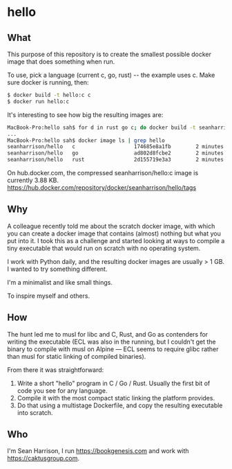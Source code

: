 # hello

## What

This purpose of this repository is to create the smallest possible docker image that does something when run. 

To use, pick a language (current c, go, rust) -- the example uses c. Make sure docker is running, then:

```bash
$ docker build -t hello:c c
$ docker run hello:c
```

It's interesting to see how big the resulting images are:

```bash
MacBook-Pro:hello sah$ for d in rust go c; do docker build -t seanharrison/hello:$d $d; done
...
MacBook-Pro:hello sah$ docker image ls | grep hello
seanharrison/hello   c                   174685e8a1fb        2 minutes ago       14.2kB
seanharrison/hello   go                  ad802d8fcbe2        2 minutes ago       1.46MB
seanharrison/hello   rust                2d155719e3a3        2 minutes ago       2.9MB
```

On hub.docker.com, the compressed seanharrison/hello:c image is currently 3.88 KB. <https://hub.docker.com/repository/docker/seanharrison/hello/tags>

## Why

A colleague recently told me about the scratch docker image, with which you can create a docker image that contains (almost) nothing but what you put into it. I took this as a challenge and started looking at ways to compile a tiny executable that would run on scratch with no operating system. 

I work with Python daily, and the resulting docker images are usually > 1 GB. I wanted to try something different.

I'm a minimalist and like small things.

To inspire myself and others.

## How

The hunt led me to musl for libc and C, Rust, and Go as contenders for writing the executable (ECL was also in the running, but I couldn't get the binary to compile with musl on Alpine — ECL seems to require glibc rather than musl for static linking of compiled binaries). 

From there it was straightforward:

1. Write a short "hello" program in C / Go / Rust. Usually the first bit of code you see for any language.
2. Compile it with the most compact static linking the platform provides.
3. Do that using a multistage Dockerfile, and copy the resulting executable into scratch.

## Who

I'm Sean Harrison, I run <https://bookgenesis.com> and work with <https://caktusgroup.com>. 